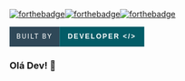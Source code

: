 [![forthebadge](https://forthebadge.com/images/badges/built-by-developers.svg)](https://forthebadge.com)[![forthebadge](https://forthebadge.com/images/badges/fixed-bugs.svg)](https://forthebadge.com)[![forthebadge](https://forthebadge.com/images/badges/powered-by-coffee.svg)](https://forthebadge.com)


<svg xmlns="built-by-developer-_.svg" width="237.7875213623047" height="35" viewBox="0 0 237.7875213623047 35"><rect width="88.21250915527344" height="35" fill="#2f4858"/><rect x="88.21250915527344" width="149.57501220703125" height="35" fill="#035c67"/><text x="44.10625457763672" y="17.5" font-size="12" font-family="'Roboto', sans-serif" fill="#FFFFFF" text-anchor="middle" alignment-baseline="middle" letter-spacing="2">BUILT BY</text><text x="163.00001525878906" y="17.5" font-size="12" font-family="'Montserrat', sans-serif" fill="#FFFFFF" text-anchor="middle" font-weight="900" alignment-baseline="middle" letter-spacing="2">DEVELOPER &lt;/&gt;</text></svg>
### Olá Dev! 👋

<!--
**fernandocarvalhaes007/fernandocarvalhaes007** is a ✨ _special_ ✨ repository because its `README.md` (this file) appears on your GitHub profile.

Here are some ideas to get you started:

- 🔭 I’m currently working on ...
- 🌱 I’m currently learning ...
- 👯 I’m looking to collaborate on ...
- 🤔 I’m looking for help with ...
- 💬 Ask me about ...
- 📫 How to reach me: ...
- 😄 Pronouns: ...
- ⚡ Fun fact: ...
-->
